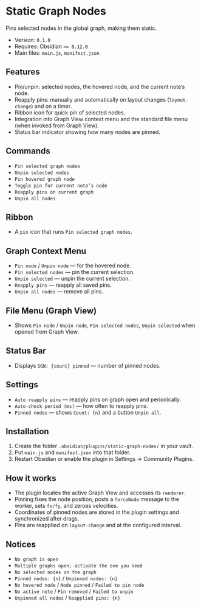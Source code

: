 # Static Graph Nodes

Pins selected nodes in the global graph, making them static.

- Version: `0.1.0`
- Requires: Obsidian `>= 0.12.0`
- Main files: `main.js`, `manifest.json`

## Features

- Pin/unpin: selected nodes, the hovered node, and the current note’s node.
- Reapply pins: manually and automatically on layout changes (`layout-change`) and on a timer.
- Ribbon icon for quick pin of selected nodes.
- Integration into Graph View context menu and the standard file menu (when invoked from Graph View).
- Status bar indicator showing how many nodes are pinned.

## Commands

- `Pin selected graph nodes`
- `Unpin selected nodes`
- `Pin hovered graph node`
- `Toggle pin for current note’s node`
- `Reapply pins on current graph`
- `Unpin all nodes`

## Ribbon

- A `pin` icon that runs `Pin selected graph nodes`.

## Graph Context Menu

- `Pin node` / `Unpin node` — for the hovered node.
- `Pin selected nodes` — pin the current selection.
- `Unpin selected` — unpin the current selection.
- `Reapply pins` — reapply all saved pins.
- `Unpin all nodes` — remove all pins.

## File Menu (Graph View)

- Shows `Pin node` / `Unpin node`, `Pin selected nodes`, `Unpin selected` when opened from Graph View.

## Status Bar

- Displays `SGN: {count} pinned` — number of pinned nodes.

## Settings

- `Auto reapply pins` — reapply pins on graph open and periodically.
- `Auto-check period (ms)` — how often to reapply pins.
- `Pinned nodes` — shows `Count: {n}` and a button `Unpin all`.

## Installation

1. Create the folder `.obsidian/plugins/static-graph-nodes/` in your vault.
2. Put `main.js` and `manifest.json` into that folder.
3. Restart Obsidian or enable the plugin in Settings → Community Plugins.

## How it works

- The plugin locates the active Graph View and accesses its `renderer`.
- Pinning fixes the node position, posts a `forceNode` message to the worker, sets `fx/fy`, and zeroes velocities.
- Coordinates of pinned nodes are stored in the plugin settings and synchronized after drags.
- Pins are reapplied on `layout-change` and at the configured interval.

## Notices

- `No graph is open`
- `Multiple graphs open; activate the one you need`
- `No selected nodes on the graph`
- `Pinned nodes: {n}` / `Unpinned nodes: {n}`
- `No hovered node` / `Node pinned` / `Failed to pin node`
- `No active note` / `Pin removed` / `Failed to unpin`
- `Unpinned all nodes` / `Reapplied pins: {n}`